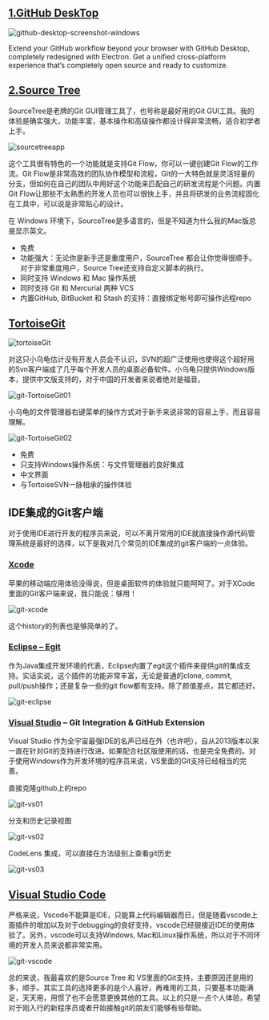 ## [1.GitHub DeskTop](https://desktop.github.com/)

![github-desktop-screenshot-windows](http://cdn.wakeuptocode.me/images/2017/10/github-desktop-screenshot-windows.png)

Extend your GitHub workflow beyond your browser with GitHub Desktop, completely redesigned with Electron. Get a unified cross-platform experience that’s completely open source and ready to customize.

## [2.Source Tree](https://www.sourcetreeapp.com/)
SourceTree是老牌的Git GUI管理工具了，也号称是最好用的Git GUI工具。我的体验是确实强大，功能丰富，基本操作和高级操作都设计得非常流畅，适合初学者上手。

![sourcetreeapp](http://cdn.wakeuptocode.me/images/2017/10/sourcetreeapp.png)

这个工具很有特色的一个功能就是支持Git Flow，你可以一键创建Git Flow的工作流。Git Flow是非常高效的团队协作模型和流程，Git的一大特色就是灵活轻量的分支，但如何在自己的团队中用好这个功能来匹配自己的研发流程是个问题。内置Git Flow让那些不太熟悉的开发人员也可以很快上手，并且将研发的业务流程固化在工具中，可以说是非常贴心的设计。

在 Windows 环境下，SourceTree是多语言的，但是不知道为什么我的Mac版总是显示英文。

- 免费
- 功能强大：无论你是新手还是重度用户，SourceTree 都会让你觉得很顺手。对于非常重度用户，Source Tree还支持自定义脚本的执行。
- 同时支持 Windows 和 Mac 操作系统
- 同时支持 Git 和 Mercurial 两种 VCS
- 内置GitHub, BitBucket 和 Stash 的支持：直接绑定帐号即可操作远程repo

## [TortoiseGit](https://tortoisegit.org/)

![tortoiseGit](../../qiniu/images/2017/10/tortoiseGit.png)

对这只小乌龟估计没有开发人员会不认识，SVN的超广泛使用也使得这个超好用的Svn客户端成了几乎每个开发人员的桌面必备软件。小乌龟只提供Windows版本，提供中文版支持的，对于中国的开发者来说者绝对是福音。

![git-TortoiseGit01](http://cdn.wakeuptocode.me/images/2017/10/git-TortoiseGit01.png)

小乌龟的文件管理器右键菜单的操作方式对于新手来说非常的容易上手，而且容易理解。

![git-TortoiseGit02](http://cdn.wakeuptocode.me/images/2017/10/git-TortoiseGit02.png)

- 免费
- 只支持Windows操作系统：与文件管理器的良好集成
- 中文界面
- 与TortoiseSVN一脉相承的操作体验

## IDE集成的Git客户端

对于使用IDE进行开发的程序员来说，可以不离开常用的IDE就直接操作源代码管理系统是最好的选择，以下是我对几个常见的IDE集成的git客户端的一点体验。

### [Xcode](https://developer.apple.com/xcode/)

苹果的移动端应用体验没得说，但是桌面软件的体验就只能呵呵了。对于XCode里面的Git客户端来说，我只能说：够用！

![git-xcode](http://cdn.wakeuptocode.me/images/2017/10/git-xcode.png)

这个history的列表也是够简单的了。

### [Eclipse – Egit](http://www.eclipse.org/egit/)

作为Java集成开发环境的代表，Eclipse内置了egit这个插件来提供git的集成支持。实话实说，这个插件的功能非常丰富，无论是普通的clone, commit, pull/push操作；还是复杂一些的git flow都有支持。除了颜值差点，其它都还好。

![git-eclipse](http://cdn.wakeuptocode.me/images/2017/10/git-eclipse.png)

### [Visual Studio](https://www.visualstudio.com/) – Git Integration & GitHub Extension

Visual Studio 作为全宇宙最强IDE的名声已经在外（也许吧），自从2013版本以来一直在针对Git的支持进行改进。如果配合社区版使用的话，也是完全免费的。对于使用Windows作为开发环境的程序员来说，VS里面的Git支持已经相当的完善。

直接克隆github上的repo

![git-vs01](http://cdn.wakeuptocode.me/images/2017/10/git-vs01.png)

分支和历史记录视图

![git-vs02](../../qiniu/images/2017/10/git-vs02.png)

CodeLens 集成，可以直接在方法级别上查看git历史

![git-vs03](../../qiniu/images/2017/10/git-vs03.png)

## [Visual Studio Code](https://code.visualstudio.com/)

严格来说，Vscode不能算是IDE，只能算上代码编辑器而已，但是随着vscode上面插件的增加以及对于debugging的良好支持，vscode已经狠接近IDE的使用体验了。另外，vscode可以支持Windows, Mac和Linux操作系统，所以对于不同环境的开发人员来说都非常实用。

![git-vscode](../../qiniu/images/2017/10/git-vscode.jpg)

总的来说，我最喜欢的是Source Tree 和 VS里面的Git支持，主要原因还是用的多，顺手。其实工具的选择更多的是个人喜好，再难用的工具，只要基本功能满足，天天用，用惯了也不会愿意更换其他的工具。以上的只是一点个人体验，希望对于刚入行的新程序员或者开始接触git的朋友们能够有些帮助。
